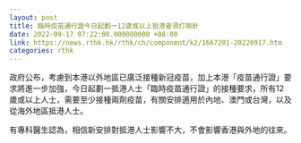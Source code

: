 ```yaml
---
layout: post
title: 臨時疫苗通行證今日起劃一12歲或以上抵港者須打兩針
date: 2022-09-17 07:22:00.000000000 +08:00
link: https://news.rthk.hk/rthk/ch/component/k2/1667201-20220917.htm
categories: rthk
---
```


政府公布，考慮到本港以外地區已廣泛接種新冠疫苗，加上本港「疫苗通行證」要求將進一步加強，今日起劃一抵港人士「臨時疫苗通行證」的接種要求，所有12歲或以上人士，需要至少接種兩劑疫苗，有關安排適用於內地、澳門或台灣，以及從海外地區抵港人士。

有專科醫生認為，相信新安排對抵港人士影響不大，不會影響香港與外地的往來。
